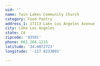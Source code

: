 ```yaml
---
uid: ''
name: Twin Lakes Community Church
category: Food Pantry
address_1: 17213 Lake Los Angeles Avenue
city: Lake Los Angeles
state: CA
zipcode: '93591'
phone: 661.264.1215
latitude: '34.6072723'
longitude: '-117.8233091'

---
```

